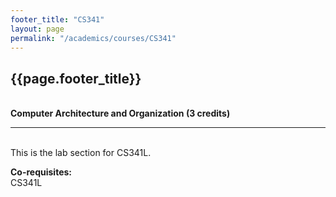 ```yaml
---
footer_title: "CS341"
layout: page
permalink: "/academics/courses/CS341"
---
```


## {{page.footer_title}}

\
**Computer Architecture and Organization (3 credits)**

---

\
This is the lab section for CS341L.

**Co-requisites:**
\
CS341L
